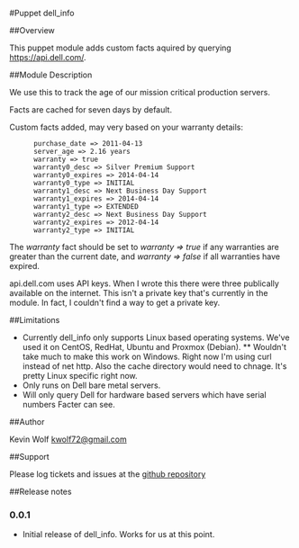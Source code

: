 #Puppet dell_info

##Overview

This puppet module adds custom facts aquired by querying https://api.dell.com/.

##Module Description

We use this to track the age of our mission critical production servers. 

Facts are cached for seven days by default.

Custom facts added, may very based on your warranty details:

```
      purchase_date => 2011-04-13
      server_age => 2.16 years
      warranty => true
      warranty0_desc => Silver Premium Support
      warranty0_expires => 2014-04-14
      warranty0_type => INITIAL
      warranty1_desc => Next Business Day Support
      warranty1_expires => 2014-04-14
      warranty1_type => EXTENDED
      warranty2_desc => Next Business Day Support
      warranty2_expires => 2012-04-14
      warranty2_type => INITIAL
```

The _warranty_ fact should be set to _warranty => true_ if any warranties are greater than the current date, and _warranty => false_ if all warranties have expired.

api.dell.com uses API keys.  When I wrote this there were three publically available on the internet.  This isn't a private key that's currently in the module.  In fact, I couldn't find a way to get a private key.

##Limitations

* Currently dell_info only supports Linux based operating systems.  We've used it on CentOS, RedHat, Ubuntu and Proxmox (Debian).
** Wouldn't take much to make this work on Windows.  Right now I'm using curl instead of net http.  Also the cache directory would need to chnage. It's pretty Linux specific right now.
* Only runs on Dell bare metal servers.
* Will only query Dell for hardware based servers which have serial numbers Facter can see.

##Author

Kevin Wolf
kwolf72@gmail.com

##Support

Please log tickets and issues at the [github repository](https://github.com/kwolf/dell_info/issues)

##Release notes

### 0.0.1

* Initial release of dell_info.  Works for us at this point.


